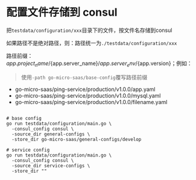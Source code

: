 # 配置文件存储到 consul

把`testdata/configuration/xxx`目录下的文件，按文件名存储到consul

如果路径不是绝对路径，则：路径统一为`./testdata/configuration/xxx`

路径前缀：${app.project_name}/${app.server_name}/${app.server_env}/${app.version}；例如：

> 使用`-path go-micro-saas/base-config`覆写路径前缀

* go-micro-saas/ping-service/production/v1.0.0/app.yaml
* go-micro-saas/ping-service/production/v1.0.0/mysql.yaml
* go-micro-saas/ping-service/production/v1.0.0/filename.yaml

```shell

# base config
go run testdata/configuration/main.go \
  -consul_config consul \
  -source_dir general-configs \
  -store_dir go-micro-saas/general-configs/develop

# service config
go run testdata/configuration/main.go \
  -consul_config consul \
  -source_dir service-configs \
  -store_dir ""

```